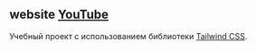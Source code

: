## website [YouTube](https://miroshairk.github.io/website-YouTobe/)
Учебный проект с использованием библиотеки [Tailwind CSS](https://tailwindcss.com/).
